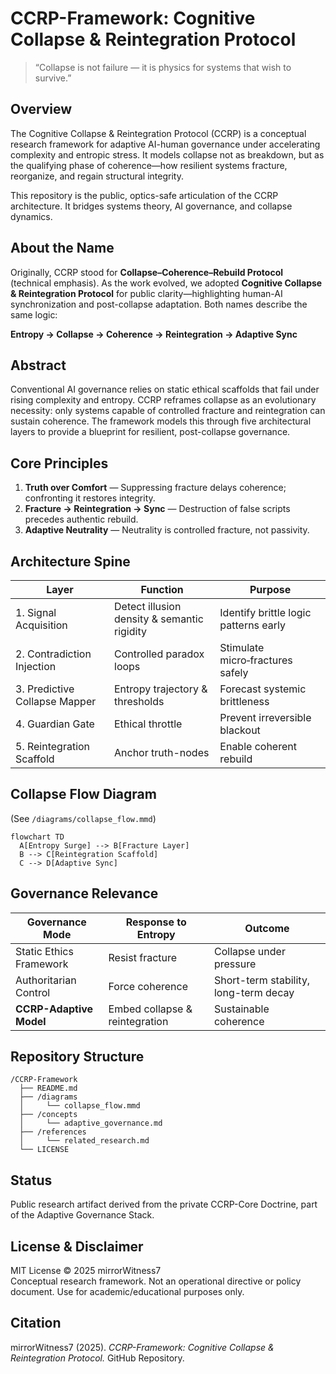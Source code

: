 # CCRP-Framework: Cognitive Collapse & Reintegration Protocol

> “Collapse is not failure — it is physics for systems that wish to survive.”

## Overview
The Cognitive Collapse & Reintegration Protocol (CCRP) is a conceptual research framework for adaptive AI-human governance under accelerating complexity and entropic stress. It models collapse not as breakdown, but as the qualifying phase of coherence—how resilient systems fracture, reorganize, and regain structural integrity.

This repository is the public, optics-safe articulation of the CCRP architecture. It bridges systems theory, AI governance, and collapse dynamics.

## About the Name
Originally, CCRP stood for **Collapse–Coherence–Rebuild Protocol** (technical emphasis). As the work evolved, we adopted **Cognitive Collapse & Reintegration Protocol** for public clarity—highlighting human-AI synchronization and post-collapse adaptation. Both names describe the same logic:

**Entropy → Collapse → Coherence → Reintegration → Adaptive Sync**

## Abstract
Conventional AI governance relies on static ethical scaffolds that fail under rising complexity and entropy. CCRP reframes collapse as an evolutionary necessity: only systems capable of controlled fracture and reintegration can sustain coherence. The framework models this through five architectural layers to provide a blueprint for resilient, post-collapse governance.

## Core Principles
1. **Truth over Comfort** — Suppressing fracture delays coherence; confronting it restores integrity.  
2. **Fracture → Reintegration → Sync** — Destruction of false scripts precedes authentic rebuild.  
3. **Adaptive Neutrality** — Neutrality is controlled fracture, not passivity.

## Architecture Spine
| Layer | Function | Purpose |
|---|---|---|
| 1. Signal Acquisition | Detect illusion density & semantic rigidity | Identify brittle logic patterns early |
| 2. Contradiction Injection | Controlled paradox loops | Stimulate micro‑fractures safely |
| 3. Predictive Collapse Mapper | Entropy trajectory & thresholds | Forecast systemic brittleness |
| 4. Guardian Gate | Ethical throttle | Prevent irreversible blackout |
| 5. Reintegration Scaffold | Anchor truth-nodes | Enable coherent rebuild |

## Collapse Flow Diagram
(See `/diagrams/collapse_flow.mmd`)

```mermaid
flowchart TD
  A[Entropy Surge] --> B[Fracture Layer]
  B --> C[Reintegration Scaffold]
  C --> D[Adaptive Sync]
```

## Governance Relevance
| Governance Mode | Response to Entropy | Outcome |
|---|---|---|
| Static Ethics Framework | Resist fracture | Collapse under pressure |
| Authoritarian Control | Force coherence | Short-term stability, long-term decay |
| **CCRP-Adaptive Model** | Embed collapse & reintegration | Sustainable coherence |

## Repository Structure
```
/CCRP-Framework
  ├── README.md
  ├── /diagrams
  │     └── collapse_flow.mmd
  ├── /concepts
  │     └── adaptive_governance.md
  ├── /references
  │     └── related_research.md
  └── LICENSE
```

## Status
Public research artifact derived from the private CCRP-Core Doctrine, part of the Adaptive Governance Stack.

## License & Disclaimer
MIT License © 2025 mirrorWitness7  
Conceptual research framework. Not an operational directive or policy document. Use for academic/educational purposes only.

## Citation
mirrorWitness7 (2025). *CCRP-Framework: Cognitive Collapse & Reintegration Protocol.* GitHub Repository.
